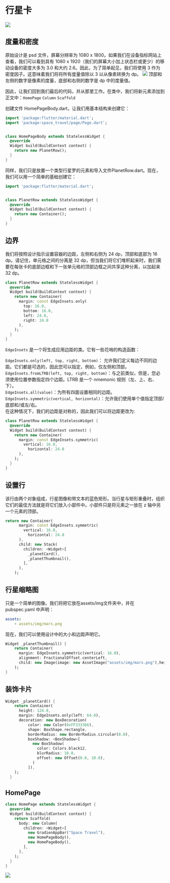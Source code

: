 # 行星卡
![](image/planets-card-sample.png)
## 度量和密度
原始设计是 psd 文件，屏幕分辨率为 1080 x 1800。如果我们在设备指标网站上查看，我们可以看到具有 1080 x 1920（我们的屏幕大小加上状态栏或更少）的移动设备的密度大多为 3.0 和大约 2.6。因此，为了简单起见，我们将使用 3 作为密度因子。这意味着我们将将所有度量值除以 3 以从像素转换为 dp。
![](image/planets-card-measure.png)
顶部和左侧的数字是像素的度量，底部和右侧的数字是 dp 中的度量值。

因此，让我们回到我们最后的代码，并从那里工作。在类中，我们将新元素添加到正文中：`HomePage` `Column` `Scaffold`

创建文件 HomePageBody.dart，让我们用基本结构来创建它：
```dart
import 'package:flutter/material.dart';
import 'package:space_travel/page/Page.dart';


class HomePageBody extends StatelessWidget {
  @override
  Widget build(BuildContext context) {
    return new PlanetRow();
  }
}
```  
同样，我们只是放置一个类型行星罗的元素和导入文件PlanetRow.dart。现在，我们可以用一个简单的基础创建它：
```dart
import 'package:flutter/material.dart';


class PlanetRow extends StatelessWidget {
  @override
  Widget build(BuildContext context) {
    return new Container();
  }
}
```
## 边界
我们将按照设计指示设置容器的边距，左侧和右侧为 24 dp，顶部和底部为 16 dp。请记住，单元格之间的分离是 32 dp，但当我们将它们堆积起来时，我们需要在每张卡的底部边框和下一张单元格的顶部边框之间共享这种分离，以加起来 32 dp。
```dart
class PlanetRow extends StatelessWidget {
  @override
  Widget build(BuildContext context) {
    return new Container(
      margin: const EdgeInsets.only(
        top: 16.0,
        bottom: 16.0,
        left: 24.0,
        right: 24.0
      ),
    );
  }
}
```
`EdgeInsets` 是一个将生成应用边距的类。它有一些花哨的构造函数：

`EdgeInsets.only(left, top, right, bottom)`： 允许我们定义每边不同的边距。它们都是可选的，因此您可以指定，例如，仅左侧和顶部。  
`EdgeInsets.fromLTRB(left, top, right, bottom)`：与之前类似，但是，您必须使用位置参数指定四个边距。LTRB 是一个 nmemonic 规则（左、上、右、下）。  
`EdgeInsets.all(value)`：为所有四面设置相同的边距。  
`EdgeInsets.symmetric(vertical, horizontal)`：允许我们使用单个值指定顶部/底部和/或左/右。  
在这种情况下，我们的边距是对称的，因此我们可以将边距更改为:
```dart
class PlanetRow extends StatelessWidget {
  @override
  Widget build(BuildContext context) {
    return new Container(
      margin: const EdgeInsets.symmetric(
        vertical: 16.0,
          horizontal: 24.0
      ),
    );
  }
}
```
## 设置行
该行由两个对象组成，行星图像和带文本的蓝色矩形。当行星与矩形重叠时，组织它们的最佳方法就是将它们放入小部件中。小部件只是将元素之一放在 z 轴中另一个元素的顶部。
```dart
return new Container(
      margin: const EdgeInsets.symmetric(
        vertical: 16.0,
          horizontal: 24.0
      ),
      child: new Stack(
        children: <Widget>[
          _planetCard(),
          _planetThumbnail(),
        ],
      ),
    );
```
## 行星缩略图
只是一个简单的图像。我们将把它放在assets/img文件夹中，并在 pubspec.yaml 中声明：
```yaml
assets:
    - assets/img/mars.png
```
现在，我们可以使用设计中的大小和边距声明它。
```dart
Widget _planetThumbnail() {
    return Container(
      margin: EdgeInsets.symmetric(vertical: 16.0),
      alignment: FractionalOffset.centerLeft,
      child: new Image(image: new AssetImage("assets/img/mars.png"),height: 92.0,width: 92.0,),
    );
}
```
## 装饰卡片
```dart
Widget _planetCard() {
    return Container(
      height: 124.0,
      margin: EdgeInsets.only(left: 64.0),
      decoration: new BoxDecoration(
          color: new Color(0xFF333366),
          shape: BoxShape.rectangle,
          borderRadius: new BorderRadius.circular(8.0),
          boxShadow: <BoxShadow>[
            new BoxShadow(
              color: Colors.black12,
              blurRadius: 10.0,
              offset: new Offset(0.0, 10.0),
            )
          ]),
    );
  }
```
## HomePage
```dart
class HomePage extends StatelessWidget {
  @override
  Widget build(BuildContext context) {
    return Scaffold(
      body: new Column(
        children: <Widget>[
          new GradienAppBar("Space Travel"),
          new HomePageBody(),
          new HomePageBody(),
        ],
      ),
    );
  }
}
```
![](image/target.png)